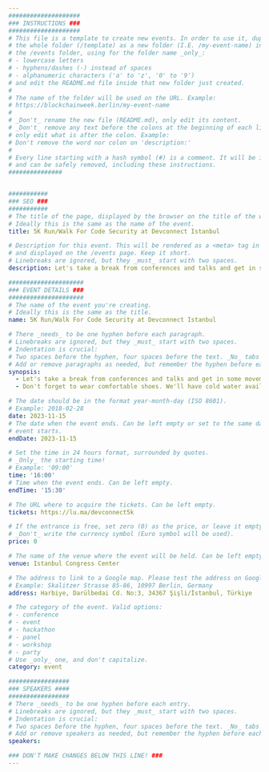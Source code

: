```yaml
---
####################
### INSTRUCTIONS ###
####################
# This file is a template to create new events. In order to use it, duplicate
# the whole folder (/template) as a new folder (I.E. /my-event-name) inside of
# the /events folder, using for the folder name _only_:
# - lowercase letters
# - hyphens/dashes (-) instead of spaces
# - alphanumeric characters ('a' to 'z', '0' to '9')
# and edit the README.md file inside that new folder just created.
#
# The name of the folder will be used on the URL. Example:
# https://blockchainweek.berlin/my-event-name
#
# _Don't_ rename the new file (README.md), only edit its content.
# _Don't_ remove any text before the colons at the beginning of each line,
# only edit what is after the colon. Example:
# Don't remove the word nor colon on 'description:'
#
# Every line starting with a hash symbol (#) is a comment. It will be ignored
# and can be safely removed, including these instructions.
###############


###########
### SEO ###
###########
# The title of the page, displayed by the browser on the title of the window.
# Ideally this is the same as the name of the event.
title: 5K Run/Walk For Code Security at Devconnect Istanbul

# Description for this event. This will be rendered as a <meta> tag in the HTML,
# and displayed on the /events page. Keep it short.
# Linebreaks are ignored, but they _must_ start with two spaces.
description: Let's take a break from conferences and talks and get in some movement in honor of code security.​​

#####################
### EVENT DETAILS ###
#####################
# The name of the event you're creating.
# Ideally this is the same as the title.
name: 5K Run/Walk For Code Security at Devconnect Istanbul

# There _needs_ to be one hyphen before each paragraph.
# Linebreaks are ignored, but they _must_ start with two spaces.
# Indentation is crucial:
# Two spaces before the hyphen, four spaces before the text. _No_ tabs allowed.
# Add or remove paragraphs as needed, but remember the hyphen before each entry.
synopsis:
  - Let's take a break from conferences and talks and get in some movement in honor of code security.
  - ​​Don't forget to wear comfortable shoes. We'll have cold water available for all runners / walkers. ​​Looking forward to seeing you there!​​ Certora and Electric Teams.

# The date should be in the format year-month-day (ISO 8601).
# Example: 2018-02-28
date: 2023-11-15
# The date when the event ends. Can be left empty or set to the same day the
# event starts.
endDate: 2023-11-15

# Set the time in 24 hours format, surrounded by quotes.
# _Only_ the starting time!
# Example: '09:00'
time: '16:00'
# Time when the event ends. Can be left empty.
endTime: '15:30'

# The URL where to acquire the tickets. Can be left empty.
tickets: https://lu.ma/devconnect5k

# If the entrance is free, set zero (0) as the price, or leave it empty.
# _Don't_ write the currency symbol (Euro symbol will be used).
price: 0

# The name of the venue where the event will be held. Can be left empty.
venue: Istanbul Congress Center

# The address to link to a Google map. Please test the address on Google Maps.
# Example: Skalitzer Strasse 85-86, 10997 Berlin, Germany
address: Harbiye, Darülbedai Cd. No:3, 34367 Şişli/İstanbul, Türkiye

# The category of the event. Valid options:
# - conference
# - event
# - hackathon
# - panel
# - workshop
# - party
# Use _only_ one, and don't capitalize.
category: event

#################
### SPEAKERS ####
#################
# There _needs_ to be one hyphen before each entry.
# Linebreaks are ignored, but they _must_ start with two spaces.
# Indentation is crucial:
# Two spaces before the hyphen, four spaces before the text. _No_ tabs allowed.
# Add or remove speakers as needed, but remember the hyphen before each entry.
speakers:

### DON'T MAKE CHANGES BELOW THIS LINE! ###
---
```


<!-- ### DON'T MAKE CHANGES BELOW THIS LINE! ### -->

<Event-Content/>
